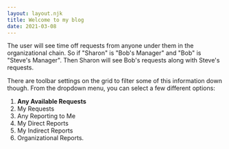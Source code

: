 ```yaml
---
layout: layout.njk
title: Welcome to my blog
date: 2021-03-08
---
```

The user will see time off requests from anyone under them in the organizational chain. So if "Sharon" is "Bob's Manager" and "Bob" is "Steve's Manager". Then Sharon will see Bob's requests along with Steve's requests. 

There are toolbar settings on the grid to filter some of this information down though. From the dropdown menu, you can select a few different options:

1. **Any Available Requests**
2. My Requests
3. Any Reporting to Me
4. My Direct Reports
5. My Indirect Reports
6. Organizational Reports.

